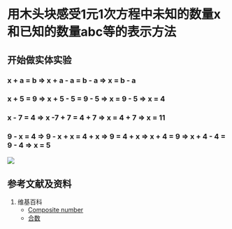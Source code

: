 # 用木头块感受1元1次方程中未知的数量x和已知的数量abc等的表示方法

## 开始做实体实验

### x + a = b => x + a - a = b - a => x = b - a
### x + 5 = 9 => x + 5 - 5 = 9 - 5 => x = 9 - 5 => x = 4
### x - 7 = 4 => x -7 + 7 = 4 + 7 => x = 4 + 7 => x = 11
### 9 - x = 4 => 9 - x + x = 4 + x => 9 = 4 + x => x + 4 = 9 => x + 4 - 4 = 9 - 4 => x = 5

![](/images/函数与解析几何/n元和n次方程/用木头块感受1元1次方程中未知的数量x和已知的数量abc等的表示方法/1a1.jpg)

## 参考文献及资料

1. 维基百科
	- [Composite number](https://en.wikipedia.org/wiki/Composite_number) 
	- [合数](https://zh.wikipedia.org/wiki/%E5%90%88%E6%95%B0) 
